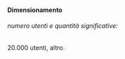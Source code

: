 <h4>Dimensionamento</h4>
 
<h6>numero utenti e quantità significative:</h6>

<p>20.000 utenti, altro.</p>
